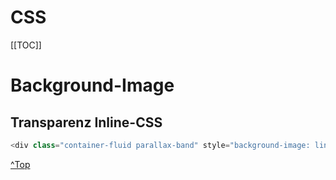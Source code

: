 # CSS

[[TOC]]

# Background-Image

## Transparenz Inline-CSS

```php
<div class="container-fluid parallax-band" style="background-image: linear-gradient(to bottom, rgba(0,0,0,0.6) 0%,rgba(0,0,0,0.6) 100%), url(IMAGEURL);">
```

[^Top](#CSS)